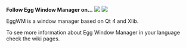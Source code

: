 **Follow Egg Window Manager on...** [![](https://lh3.googleusercontent.com/-52GoOXWJMJ8/TW45hTR7DaI/AAAAAAAAAEk/Qaj7O8dF-WM/rss.png)](https://code.google.com/p/eggwm/feeds)       [![](https://lh3.googleusercontent.com/-kRgKvb-T4_4/T9psNwZN3TI/AAAAAAAAANA/pwasxapdWm0/s33/twitter.png)](https://twitter.com/#!/Jose__Exposito)


EggWM is a window manager based on Qt 4 and Xlib.

To see more information about Egg Window Manager in your language check the wiki pages.